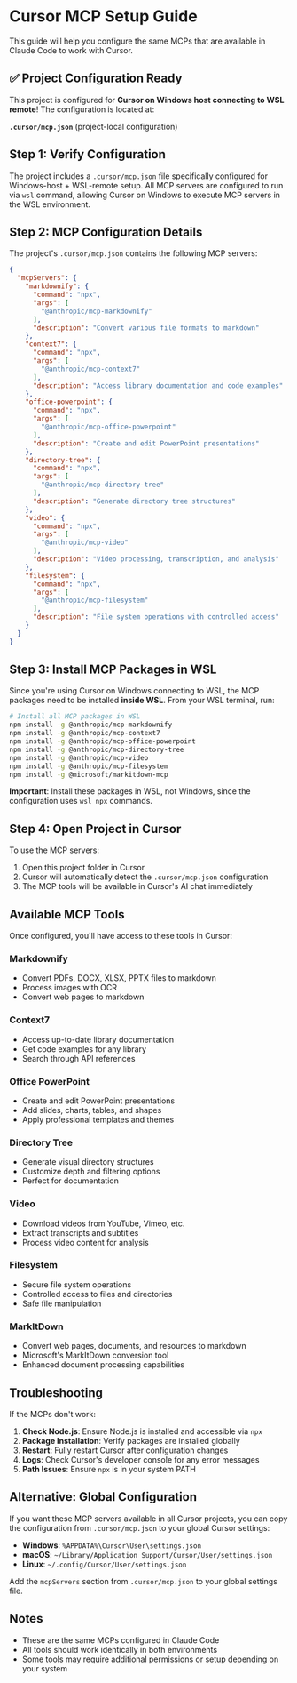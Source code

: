 # Cursor MCP Setup Guide

This guide will help you configure the same MCPs that are available in Claude Code to work with Cursor.

## ✅ Project Configuration Ready

This project is configured for **Cursor on Windows host connecting to WSL remote**! The configuration is located at:

**`.cursor/mcp.json`** (project-local configuration)

## Step 1: Verify Configuration

The project includes a `.cursor/mcp.json` file specifically configured for Windows-host + WSL-remote setup. All MCP servers are configured to run via `wsl` command, allowing Cursor on Windows to execute MCP servers in the WSL environment.

## Step 2: MCP Configuration Details

The project's `.cursor/mcp.json` contains the following MCP servers:

```json
{
  "mcpServers": {
    "markdownify": {
      "command": "npx",
      "args": [
        "@anthropic/mcp-markdownify"
      ],
      "description": "Convert various file formats to markdown"
    },
    "context7": {
      "command": "npx",
      "args": [
        "@anthropic/mcp-context7"
      ],
      "description": "Access library documentation and code examples"
    },
    "office-powerpoint": {
      "command": "npx",
      "args": [
        "@anthropic/mcp-office-powerpoint"
      ],
      "description": "Create and edit PowerPoint presentations"
    },
    "directory-tree": {
      "command": "npx",
      "args": [
        "@anthropic/mcp-directory-tree"
      ],
      "description": "Generate directory tree structures"
    },
    "video": {
      "command": "npx",
      "args": [
        "@anthropic/mcp-video"
      ],
      "description": "Video processing, transcription, and analysis"
    },
    "filesystem": {
      "command": "npx",
      "args": [
        "@anthropic/mcp-filesystem"
      ],
      "description": "File system operations with controlled access"
    }
  }
}
```

## Step 3: Install MCP Packages in WSL

Since you're using Cursor on Windows connecting to WSL, the MCP packages need to be installed **inside WSL**. From your WSL terminal, run:

```bash
# Install all MCP packages in WSL
npm install -g @anthropic/mcp-markdownify
npm install -g @anthropic/mcp-context7
npm install -g @anthropic/mcp-office-powerpoint
npm install -g @anthropic/mcp-directory-tree
npm install -g @anthropic/mcp-video
npm install -g @anthropic/mcp-filesystem
npm install -g @microsoft/markitdown-mcp
```

**Important**: Install these packages in WSL, not Windows, since the configuration uses `wsl npx` commands.

## Step 4: Open Project in Cursor

To use the MCP servers:
1. Open this project folder in Cursor
2. Cursor will automatically detect the `.cursor/mcp.json` configuration
3. The MCP tools will be available in Cursor's AI chat immediately

## Available MCP Tools

Once configured, you'll have access to these tools in Cursor:

### Markdownify
- Convert PDFs, DOCX, XLSX, PPTX files to markdown
- Process images with OCR
- Convert web pages to markdown

### Context7  
- Access up-to-date library documentation
- Get code examples for any library
- Search through API references

### Office PowerPoint
- Create and edit PowerPoint presentations
- Add slides, charts, tables, and shapes
- Apply professional templates and themes

### Directory Tree
- Generate visual directory structures
- Customize depth and filtering options
- Perfect for documentation

### Video
- Download videos from YouTube, Vimeo, etc.
- Extract transcripts and subtitles
- Process video content for analysis

### Filesystem
- Secure file system operations
- Controlled access to files and directories
- Safe file manipulation

### MarkItDown
- Convert web pages, documents, and resources to markdown
- Microsoft's MarkItDown conversion tool
- Enhanced document processing capabilities

## Troubleshooting

If the MCPs don't work:

1. **Check Node.js**: Ensure Node.js is installed and accessible via `npx`
2. **Package Installation**: Verify packages are installed globally
3. **Restart**: Fully restart Cursor after configuration changes
4. **Logs**: Check Cursor's developer console for any error messages
5. **Path Issues**: Ensure `npx` is in your system PATH

## Alternative: Global Configuration

If you want these MCP servers available in all Cursor projects, you can copy the configuration from `.cursor/mcp.json` to your global Cursor settings:

- **Windows**: `%APPDATA%\Cursor\User\settings.json`
- **macOS**: `~/Library/Application Support/Cursor/User/settings.json`  
- **Linux**: `~/.config/Cursor/User/settings.json`

Add the `mcpServers` section from `.cursor/mcp.json` to your global settings file.

## Notes

- These are the same MCPs configured in Claude Code
- All tools should work identically in both environments
- Some tools may require additional permissions or setup depending on your system